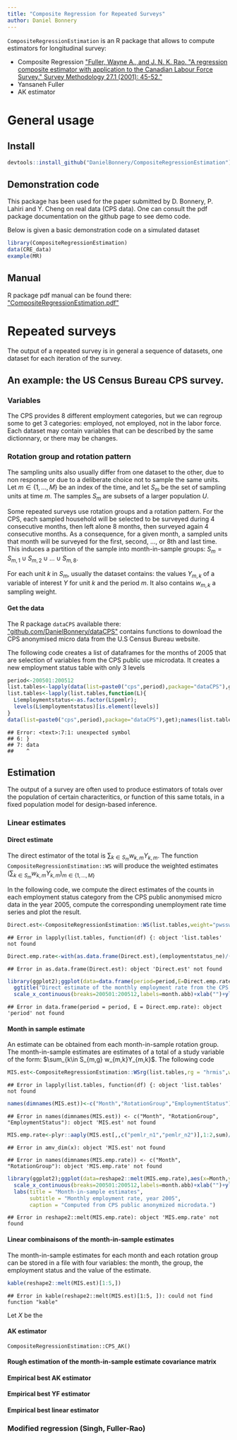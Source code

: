 ```yaml
---
title: "Composite Regression for Repeated Surveys"
author: Daniel Bonnery
---
```


`CompositeRegressionEstimation` is an R package that allows to compute estimators for longitudinal survey:
* Composite Regression ["Fuller, Wayne A., and J. N. K. Rao. "A regression composite estimator with application to the Canadian Labour Force Survey." Survey Methodology 27.1 (2001): 45-52."](http://www.statcan.gc.ca/pub/12-001-x/2001001/article/5853-eng.pdf)
* Yansaneh Fuller
* AK estimator

#  General usage

## Install


```r
devtools::install_github("DanielBonnery/CompositeRegressionEstimation")
```
## Demonstration code
This package has been used for the paper submitted by D. Bonnery, P. Lahiri and Y. Cheng on real data (CPS data).
One can consult the pdf package documentation on the github page to see demo code.

Below is given a basic demonstration code on a simulated dataset


```r
library(CompositeRegressionEstimation)
data(CRE_data)
example(MR)
```

## Manual
R package pdf manual can be found there:
["CompositeRegressionEstimation.pdf"](https://github.com/DanielBonnery/CompositeRegressionEstimation/blob/master/CompositeRegressionEstimation.pdf)

# Repeated surveys



The output of a repeated survey is in general a sequence of datasets, 
one dataset for each iteration of the survey. 

## An example: the US Census Bureau CPS survey.

### Variables

The CPS provides 8 different employment categories, but we can regroup some to get 3 categories: 
employed, not employed, not in the labor force.
Each dataset may contain variables that can be described by the same dictionnary, or there may be changes. 

### Rotation group and rotation pattern

The sampling units also usually differ from one dataset to the other, due to non response or due to a deliberate choice not to sample the same units.
Let $m\in\{1,\ldots,M\}$ be an index of the time, and let $S_m$ be the set of sampling units at time $m$. The samples $S_m$ are subsets of a larger population $U$.

Some repeated surveys use rotation groups and a rotation pattern.
For the CPS, each sampled household will be selected to be surveyed during 4 consecutive months,  then left alone 8 months, then
surveyed again 4 consecutive months. As a consequence, for a given month, a sampled units that month will be surveyed for the first, second, ..., or 8th and last time. This induces a partition of the sample into month-in-sample groups:
$S_m=S_{m,1}\cup S_{m,2}\cup \ldots\cup  S_{m,8}$. 


For each unit $k$ in $S_m$, usually the dataset contains:
the values $Y_{m,k}$ of a variable of interest $Y$ for unit $k$ and the period $m$.
It also contains $w_{m,k}$ a sampling weight.



#### Get the data
The R package `dataCPS` available there: ["github.com/DanielBonnery/dataCPS"](github.com/DanielBonnery/dataCPS) contains functions to download the CPS anonymised micro data from the U.S Census Bureau website.

The following code creates a list of dataframes for the months of 2005 that are selection of variables from the CPS public use microdata. It creates a new employment status table with only 3 levels


```r
period<-200501:200512
list.tables<-lapply(data(list=paste0("cps",period),package="dataCPS"),get);names(list.tables)<-period
list.tables<-lapply(list.tables,function(L){
  L$employmentstatus<-as.factor(L$pemlr);
  levels(L$employmentstatus)[is.element(levels)]
}
data(list=paste0("cps",period),package="dataCPS"),get);names(list.tables)<-period
```

```
## Error: <text>:7:1: unexpected symbol
## 6: }
## 7: data
##    ^
```



## Estimation 

The output of a survey are often used to produce estimators of totals over the population of certain characteritics, or function of this same totals, 
in a fixed population model for design-based inference.  

### Linear estimates

#### Direct estimate

The direct estimator of the total is $\sum_{k\in S_m} w_{k,m} Y_{k,m}$. The function `CompositeRegressionEstimation::WS` will produce
the weighted estimates $(\sum_{k\in S_m} w_{k,m} Y_{k,m})_{m\in\{1,\ldots,M\}}$

In the following code, we compute the direct estimates of the counts in each employment status category from the CPS public anonymised micro data in the year 2005, compute the corresponding unemployment rate time series and plot the result.

```r
Direct.est<-CompositeRegressionEstimation::WS(list.tables,weight="pwsswgt",list.y = "employmentstatus")
```

```
## Error in lapply(list.tables, function(df) {: object 'list.tables' not found
```

```r
Direct.emp.rate<-with(as.data.frame(Direct.est),(employmentstatus_ne)/(employmentstatus_ne+employmentstatus_nu))
```

```
## Error in as.data.frame(Direct.est): object 'Direct.est' not found
```

```r
library(ggplot2);ggplot(data=data.frame(period=period,E=Direct.emp.rate),aes(x=period,y=E))+geom_line()+
  ggtitle("Direct estimate of the monthly employment rate from the CPS public microdata in 2005")+
  scale_x_continuous(breaks=200501:200512,labels=month.abb)+xlab("")+ylab("")
```

```
## Error in data.frame(period = period, E = Direct.emp.rate): object 'period' not found
```

#### Month in sample estimate

An estimate can be obtained from each month-in-sample rotation group. The month-in-sample estimates are estimates of a total of a study variable of the form:
$\sum_{k\in S_{m,g} w_{m,k}Y_{m,k}$.
The following code 

```r
MIS.est<-CompositeRegressionEstimation::WSrg(list.tables,rg = "hrmis",weight="pwsswgt",list.y = "employmentstatus")
```

```
## Error in lapply(list.tables, function(df) {: object 'list.tables' not found
```

```r
names(dimnames(MIS.est))<-c("Month","RotationGroup","EmploymentStatus")
```

```
## Error in names(dimnames(MIS.est)) <- c("Month", "RotationGroup", "EmploymentStatus"): object 'MIS.est' not found
```

```r
MIS.emp.rate<-plyr::aaply(MIS.est[,,c("pemlr_n1","pemlr_n2")],1:2,sum)/plyr::aaply(MIS.est[,,c("pemlr_n1","pemlr_n2","pemlr_n3","pemlr_n4")],1:2,sum);names(dimnames(MIS.emp.rate))<-c("Month","RotationGroup")
```

```
## Error in amv_dim(x): object 'MIS.est' not found
```

```
## Error in names(dimnames(MIS.emp.rate)) <- c("Month", "RotationGroup"): object 'MIS.emp.rate' not found
```

```r
library(ggplot2);ggplot(data=reshape2::melt(MIS.emp.rate),aes(x=Month,y=value,color=RotationGroup))+geom_line()+
  scale_x_continuous(breaks=200501:200512,labels=month.abb)+xlab("")+ylab("")+ 
  labs(title = "Month-in-sample estimates", 
       subtitle = "Monthly employment rate, year 2005", 
       caption = "Computed from CPS public anonymized microdata.")
```

```
## Error in reshape2::melt(MIS.emp.rate): object 'MIS.emp.rate' not found
```

#### Linear combinaisons of the month-in-sample estimates

The month-in-sample estimates for each month and each rotation group can be stored in a file with four variables:
the month, the group, the employment status and the value of the estimate.


```r
kable(reshape2::melt(MIS.est)[1:5,])
```

```
## Error in kable(reshape2::melt(MIS.est)[1:5, ]): could not find function "kable"
```
Let $X$ be the 
#### AK estimator

```
CompositeRegressionEstimation::CPS_AK()
```


#### Rough estimation of the month-in-sample estimate covariance matrix

#### Empirical best AK estimator

#### Empirical best YF estimator

#### Empirical best linear estimator

### Modified regression (Singh, Fuller-Rao)


